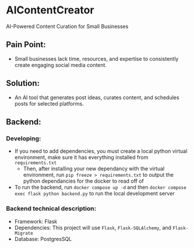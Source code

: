# AIContentCreator
AI-Powered Content Curation for Small Businesses 

## Pain Point:
- Small businesses lack time, resources, and expertise to consistently create engaging social media content.

## Solution:
- An AI tool that generates post ideas, curates content, and schedules posts for selected platforms.

## Backend:
### Developing:
- If you need to add dependencies, you must create a local python virtual environment, make sure it has everything installed from `requirements.txt`
    - Then, after installing your new dependancy with the virtual environment, run `pip freeze > requirements.txt` to output the python dependancies for the docker to read off of
- To run the backend, run `docker compose up -d` and then `docker compose exec flask python backend.py` to run the local development server
### Backend technical description:
- Framework: Flask
- Dependencies: This project will use `Flask`, `Flask-SQLAlchemy`, and `Flask-Migrate`
- Database: PostgresSQL